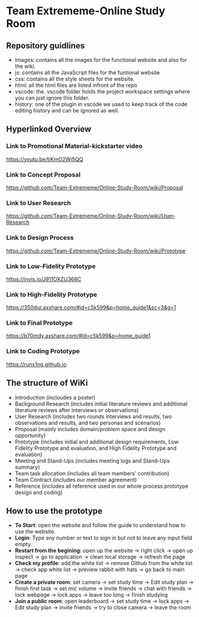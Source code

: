 # Team Extrememe-Online Study Room

## Repository guidlines
* Images: contains all the images for the functional website and also for the wiki.
* js: contains all the JavaScript files for the funtional website
* css: contains all the style sheets for the website.
* html: all the html files are listed infront of the repo
* vscode: the .vscode folder holds the project workspace settings where you can just ignore this folder.
* history: one of the plugin in vscode we used to keep track of the code editing history and can be ignored as well. 

## Hyperlinked Overview
### Link to Promotional Material-kickstarter video
https://youtu.be/tiKmO2Wi5QQ  

### Link to Concept Proposal
https://github.com/Team-Extrememe/Online-Study-Room/wiki/Proposal  

### Link to User Research
https://github.com/Team-Extrememe/Online-Study-Room/wiki/User-Research  

### Link to Design Process
https://github.com/Team-Extrememe/Online-Study-Room/wiki/Prototype  

### Link to Low-Fidelity Prototype
https://invis.io/J911OXZU368C  

### Link to High-Fidelity Prototype
https://350dur.axshare.com/#id=c5k599&p=home_guide1&sc=3&g=1  

### Link to Final Prototype
https://b70mdy.axshare.com/#id=c5k599&p=home_guide1  

### Link to Coding Prototype
https://runx1ng.github.io.

## The structure of WiKi
* Introduction (incloudes a poster)
* Background Research (includes initial literature reviews and additional literature reviews after interviews or observations)
* User Research (includes two rounds interviews and results, two observations and results, and two personas and scenarios)
* Proposal (mainly includes domain/problem space and design opportunity)
* Prototype (includes initial and additional design requirements, Low Fidelity Prototype and evaluation, and High Fidelity Prototype and evaluation)
* Meeting and Stand-Ups (includes meeting logs and Stand-Ups summary)
* Team task allocation (includes all team members' contribution)
* Team Contract (includes our member agreement)
* Reference (includes all reference used in our whole process prototype design and coding)

## How to use the prototype
* **To Start**: open the website and follow the guide to understand how to use the website.  
* **Login**: Type any number or text to sign in but not to leave any input field empty.  
* **Restart from the begining**: open up the website -> right click -> open up inspect -> go to application -> clean local storage -> refresh the page  
* **Check my profile**: add the white list -> remove Github from the white list -> check app white list -> preview rabbit with hats -> go back to main page
* **Create a private room**: set camera -> set study time -> Edit study plan -> finish first task -> set mic volume -> invite friends -> chat with friends -> lock webpage -> lock apps -> leave too long -> finish studying
* **Join a public room**: open leaderboard -> set study time -> lock apps -> Edit study plan -> invite friends -> try to close camera -> leave the room
